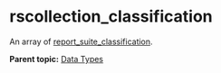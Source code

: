 # rscollection\_classification

An array of [report\_suite\_classification](r_report_suite_classification.md#).

**Parent topic:** [Data Types](../data_types/c_datatypes.md)

